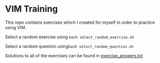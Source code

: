 # VIM Training

This repo contains exercises which I created for myself in order to practice using VIM.  

Select a random exercise using ```bash select_random_exercise.sh```

Select a random question using```bash select_random_question.sh```

Solutions to all of the exercises can be found in [exercise_answers.txt](./exercise_answers.txt)

